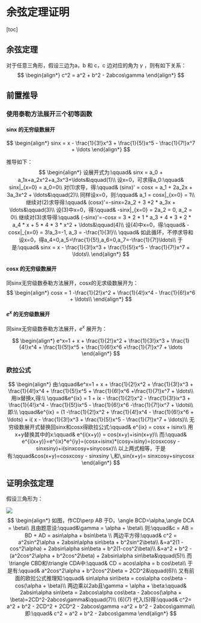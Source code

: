 # 余弦定理证明

[toc]

## 余弦定理

对于任意三角形，假设三边为a，b 和 c，c 边对应的角为 $\gamma$ ，则有如下关系：
$$
\begin{align*}
c^2 = a^2 + b^2 - 2abcos\gamma
\end{align*}
$$

## 前置推导

### 使用泰勒方法展开三个初等函数

#### sinx 的无穷级数展开

$$
\begin{align*}
sinx = x - \frac{1}{3!}x^3 + \frac{1}{5!}x^5 - \frac{1}{7!}x^7 + \ldots
\end{align*}
$$

推导如下：
$$
\begin{align*}
设展开式为:\qquad& sinx = a_0 + a_1x+a_2x^2+a_3x^3+\ldots&\qquad(1)\\
设x=0，可求得a_0:\qquad& sinx|_{x=0} = a_0=0\\
对(1)求导，得:\qquad& (sinx)' = cosx = a_1 + 2a_2x + 3a_3x^2 + \ldots&\qquad(2)\\
同样设x=0，则:\qquad& a_1 = cosx|_{x=0} = 1\\
继续对(2)求导得:\qquad& (cosx)'=-sinx=2a_2 + 3 *2 * a_3x + \ldots&\qquad(3)\\
设(3)中x=0，得:\qquad& -sinx|_{x=0} = 2a_2 = 0, a_2 = 0\\
继续对(3)求导得:\qquad& (-sinx)'=-cosx = 3 * 2 * 1 * a_3 + 4 * 3 * 2 * a_4 * x + 5 * 4 * 3 * x^2 + \ldots&\qquad(4)\\
设(4)中x=0，得:\qquad& -cosx|_{x=0} = 3!a_3=-1, a_3 = -\frac{1}{3!}\\
\qquad& 如此循环，不停求导和设x=0，得a_4=0,a_5=\frac{1}{5!},a_6=0,a_7=-\frac{1}{7!}\ldots\\
于是:\qquad& sinx = x - \frac{1}{3!}x^3 + \frac{1}{5!}x^5 - \frac{1}{7!}x^7 + \ldots\\
\end{align*}
$$

#### cosx 的无穷级数展开

同sinx无穷级数泰勒方法展开，cosx的无求级数展开为：
$$
\begin{align*}
cosx = 1 -\frac{1}{2!}x^2 + \frac{1}{4!}x^4 - \frac{1}{6!}x^6 + \ldots\\
\end{align*}
$$


#### $e^x$ 的无穷级数展开

同sinx无穷级数泰勒方法展开，$e^x$ 展开为：

$$
\begin{align*}
e^x=1 + x + \frac{1}{2!}x^2 + \frac{1}{3!}x^3 + \frac{1}{4!}x^4 + \frac{1}{5!}x^5 + \frac{1}{6!}x^6 +\frac{1}{7!}x^7 + \ldots
\end{align*}
$$


### 欧拉公式

$$
\begin{align*}
由:\qquad&e^x=1 + x + \frac{1}{2!}x^2 + \frac{1}{3!}x^3 + \frac{1}{4!}x^4 + \frac{1}{5!}x^5 + \frac{1}{6!}x^6 +\frac{1}{7!}x^7 + \ldots\\
用ix替换x,得:\\
\qquad&e^{ix} = 1 + ix - \frac{1}{2!}x^2 - \frac{1}{3!}ix^3 + \frac{1}{4!}x^4 - \frac{1}{5!}ix^5 - \frac{1}{6!}x^6 -\frac{1}{7!}ix^7 + \ldots\\
即:\\
\qquad&e^{ix} = (1 -\frac{1}{2!}x^2 + \frac{1}{4!}x^4 - \frac{1}{6!}x^6 + \ldots) + i( x - \frac{1}{3!}x^3 + \frac{1}{5!}x^5 - \frac{1}{7!}x^7 + \ldots)\\
无穷级数展开式替换回sinx和cosx得欧拉公式:\qquad& e^{ix} = cosx + isinx\\
用x+y替换其中的x:\qquad& e^{i(x+y)} = cos(x+y)+isin(x+y)\\
而:\qquad& e^{i(x+y)}=e^{ix}*e^{iy}=(cosx+isinx)*(cosy+isiny)=(cosxcosy - sinxsiny)+i(sinxcosy+sinycosx)\\
以上两式相等，于是有:\qquad&cos(x+y)=cosxcosy - sinxsiny \,和\,sin(x+y)= sinxcosy+sinycosx
\end{align*}
$$



## 证明余弦定理

假设三角形为：

![](https://wecache.com/algorithm-media/trippleforlawcosines.jpg)
$$
\begin{align*}
如图，作CD\perp AB 于D，\angle BCD=\alpha,\angle DCA = \beta\\
且由题意设:\qquad&\gamma = \alpha + \beta\\
则:\qquad&c = AB = BD + AD = asin\alpha + bsin\beta \\
两边平方得:\qquad& c^2 = a^2sin^2\alpha + 2absin\alpha sin\beta + b^2sin^2\beta\\
&=a^2(1 - cos^2\alpha) + 2absin\alpha sin\beta + b^2(1-cos^2\beta)\\
&=a^2 + b^2 - (a^2cos^2\alpha + b^2cos^2\beta) + 2absin\alpha sin\beta&\qquad(5)\\
而\triangle CBD和\triangle CDA中:\qquad& CD = acos\alpha = b cos\beta\\
于是有:\qquad& a^2cos^2\alpha + b^2cos^2\beta = 2CD^2&\qquad(6)\\
又有前面的欧拉公式推理知:\qquad& sin\alpha sin\beta = cos\alpha cos\beta - cos(\alpha + \beta)\\
两边乘以2ab且\gamma = \alpha + \beta:\qquad& 2absin\alpha sin\beta = 2abcos\alpha cos\beta - 2abcos(\alpha + \beta)=2CD^2-2abcos\gamma&\qquad(7)\\
(6)(7) 代入(5)得:\qquad& c^2= a^2 + b^2 - 2CD^2 + 2CD^2 - 2abcos\gamma =a^2 + b^2 - 2abcos\gamma\\
即:\qquad& c^2 = a^2 + b^2 - 2abcos\gamma
\end{align*}
$$

